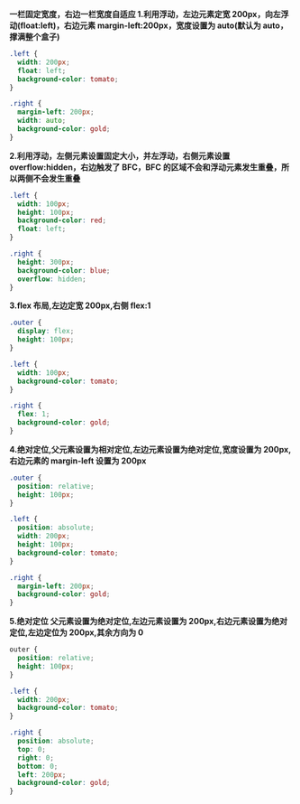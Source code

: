 **一栏固定宽度，右边一栏宽度自适应 1.利用浮动，左边元素定宽 200px，向左浮动(float:left)，右边元素 margin-left:200px，宽度设置为 auto(默认为 auto，撑满整个盒子)**

```css
.left {
  width: 200px;
  float: left;
  background-color: tomato;
}

.right {
  margin-left: 200px;
  width: auto;
  background-color: gold;
}
```

**2.利用浮动，左侧元素设置固定大小，并左浮动，右侧元素设置 overflow:hidden，右边触发了 BFC，BFC 的区域不会和浮动元素发生重叠，所以两侧不会发生重叠**

```css
.left {
  width: 100px;
  height: 100px;
  background-color: red;
  float: left;
}

.right {
  height: 300px;
  background-color: blue;
  overflow: hidden;
}
```

**3.flex 布局,左边定宽 200px,右侧 flex:1**

```css
.outer {
  display: flex;
  height: 100px;
}

.left {
  width: 100px;
  background-color: tomato;
}

.right {
  flex: 1;
  background-color: gold;
}
```

**4.绝对定位,父元素设置为相对定位,左边元素设置为绝对定位,宽度设置为 200px,右边元素的 margin-left 设置为 200px**

```css
.outer {
  position: relative;
  height: 100px;
}

.left {
  position: absolute;
  width: 200px;
  height: 100px;
  background-color: tomato;
}

.right {
  margin-left: 200px;
  background-color: gold;
}
```

**5.绝对定位 父元素设置为绝对定位,左边元素设置为 200px,右边元素设置为绝对定位,左边定位为 200px,其余方向为 0**

```css
outer {
  position: relative;
  height: 100px;
}

.left {
  width: 200px;
  background-color: tomato;
}

.right {
  position: absolute;
  top: 0;
  right: 0;
  bottom: 0;
  left: 200px;
  background-color: gold;
}
```
